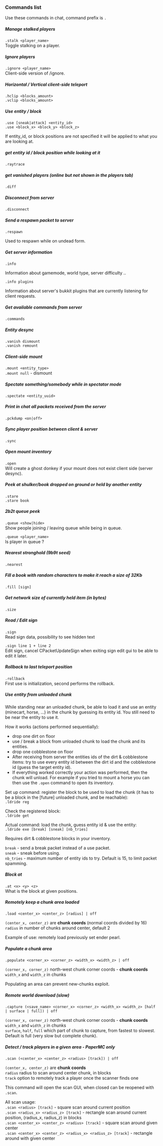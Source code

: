 ### Commands list

Use these commands in chat, command prefix is ```.```

##### Manage stalked players
```.stalk <player_name>```  
Toggle stalking on a player.

##### Ignore players
```.ignore <player_name>```  
Client-side version of /ignore.

##### Horizontal / Vertical client-side teleport
```.hclip <blocks_amount>```  
```.vclip <blocks_amount>```

##### Use entity / block
```.use [sneak|attack] <entity_id>```  
```.use <block_x> <block_y> <block_z>```

If entity_id, or block positions are not specified it will be applied to what you are looking at.

##### get entity id / block position while looking at it
```.raytrace```

##### get vanished players (online but not shown in the players tab)
```.diff```

##### Disconnect from server
```.disconnect```

##### Send a respawn packet to server
```.respawn```

Used to respawn while on undead form.

##### Get server information
```.info```

Information about gamemode, world type, server difficulty ..

```.info plugins```

Information about server's bukkit plugins that are currently listening for client requests.

##### Get available commands from server
```.commands```

##### Entity desync
```.vanish dismount```  
```.vanish remount```  

##### Client-side mount
```.mount <entity_type>```  
```.mount null``` - dismount

##### Spectate something/somebody while in spectator mode
```.spectate <entity_uuid>```

##### Print in chat all packets received from the server
```.pckdump <on|off>```

##### Sync player position between client & server
```.sync```

##### Open mount inventory
```.open```  
Will create a ghost donkey if your mount does not exist client side (server desync).

##### Peek at shulker/book dropped on ground or held by another entity
```.stare```  
```.stare book```

##### 2b2t queue peek
```.queue <show|hide>```  
Show people joining / leaving queue while being in queue.


```.queue <player_name>```  
Is player in queue ?

##### Nearest stronghold (9b9t seed)
```.nearest```

##### Fill a book with random characters to make it reach a size of 32Kb
```.fill [sign]```

##### Get network size of currently held item (in bytes)
```.size```

##### Read / Edit sign
```.sign```  
Read sign data, possibility to see hidden text  

```.sign line 1 + line 2```  
Edit sign, cancel CPacketUpdateSign when exiting sign edit gui to be able to edit it later.

##### Rollback to last teleport position
```.rollback```  
First use is initialization, second performs the rollback.

##### Use entity from unloaded chunk
While standing near an unloaded chunk, be able to load it and use an entity (minecart, horse, ...) in the chunk by guessing its entity id. You still need to be near the entity to use it.

How it works (actions performed sequentially):
 - drop one dirt on floor
 - use / break a block from unloaded chunk to load the chunk and its entities.
 - drop one cobblestone on floor
 - After receiving from server the entities ids of the dirt & cobblestone items: try to use every entity id between the dirt id and the cobblestone id (guess the target entity id).
 - If everything worked correctly your action was performed, then the chunk will unload. For example if you tried to mount a horse you can then use the ```.open``` command to open its inventory.

Set up command: register the block to be used to load the chunk (it has to be a block in the [future] unloaded chunk, and be reachable):  
```.ldride reg```

Check the registered block:  
```.ldride get```

Actual command: load the chunk, guess entity id & use the entity:  
```.ldride exe [break] [sneak] [nb_tries]```

Requires dirt & cobblestone blocks in your inventory.

```break``` - send a break packet instead of a use packet.  
```sneak``` - sneak before using.  
```nb_tries``` - maximum number of entity ids to try. Default is 15, to limit packet spamming.

##### Block at
```.at <x> <y> <z>```  
What is the block at given positions.

##### Remotely keep a chunk area loaded
```.load <center_x> <center_z> [radius] | off```

```(center_x, center_z)``` are **chunk coords**   (normal coords divided by 16)  
```radius``` in number of chunks around center, default 2

Example of use: remotely load previously set ender pearl.

##### Populate a chunk area
```.populate <corner_x> <corner_z> <width_x> <width_z> | off```

```(corner_x, corner_z)``` north-west chunk corner coords - **chunk coords**    
```width_x``` and ```width_z``` in chunks

Populating an area can prevent new-chunks exploit.

##### Remote world download (slow)
```.capture (<save_name> <corner_x> <corner_z> <width_x> <width_z> [half | surface | full]) | off```

```(corner_x, corner_z)``` north-west chunk corner coords - **chunk coords**     
```width_x``` and ```width_z``` in chunks  
```surface```, ```half```, ```full``` which part of chunk to capture, from fastest to slowest. Default is full (very slow but complete chunk).

##### Detect / track players in a given area - PaperMC only
```.scan (<center_x> <center_z> <radius> [track]) | off```

```(center_x, center_z)``` are **chunk coords**  
```radius``` radius to scan around center chunk, in blocks  
```track``` option to remotely track a player once the scanner finds one

This command will open the scan GUI, when closed can be reopened with ```.scan```.

All scan usage:  
```.scan <radius> [track]``` - square scan around current position  
```.scan <radius_x> <radius_z> [track]``` - rectangle scan around current position, (radius_x, radius_z) in blocks  
```.scan <center_x> <center_z> <radius> [track]``` - square scan around given center  
```.scan <center_x> <center_z> <radius_x> <radius_z> [track]``` - rectangle around with given center  
